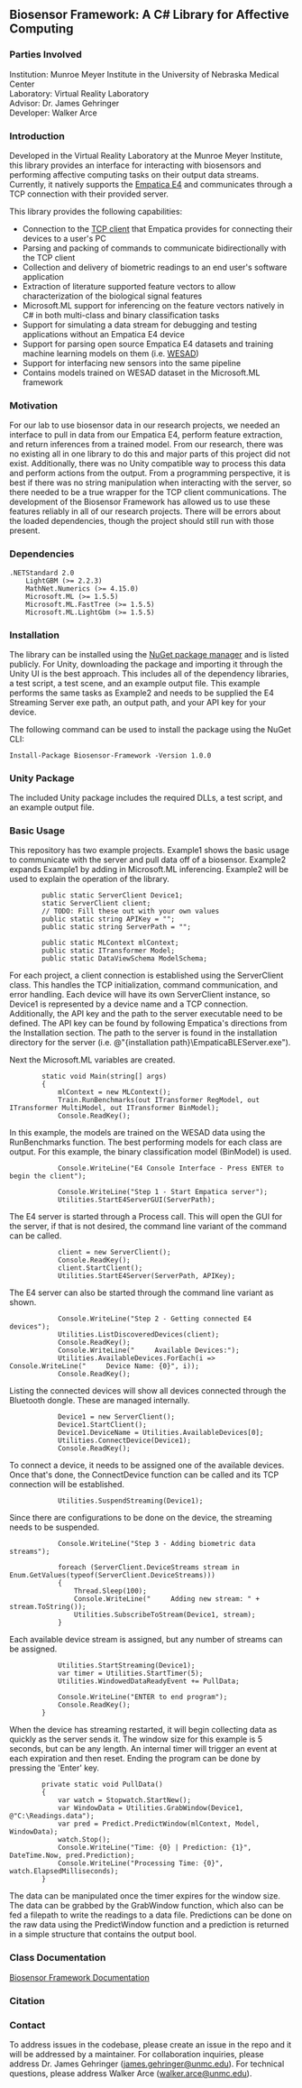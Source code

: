 ## Biosensor Framework: A C# Library for Affective Computing
### Parties Involved
Institution: Munroe Meyer Institute in the University of Nebraska Medical Center<br>
Laboratory: Virtual Reality Laboratory<br>
Advisor: Dr. James Gehringer<br>
Developer: Walker Arce<br>

### Introduction
Developed in the Virtual Reality Laboratory at the Munroe Meyer Institute, this library provides an interface for interacting with biosensors and performing affective computing tasks on their output data streams.  Currently, it natively supports the [Empatica E4](https://www.empatica.com/research/e4/) and communicates through a TCP connection with their provided server.  

This library provides the following capabilities:
-	Connection to the [TCP client](https://github.com/empatica/ble-client-windows) that Empatica provides for connecting their devices to a user's PC
-	Parsing and packing of commands to communicate bidirectionally with the TCP client
-	Collection and delivery of biometric readings to an end user's software application
-	Extraction of literature supported feature vectors to allow characterization of the biological signal features
-	Microsoft.ML support for inferencing on the feature vectors natively in C# in both multi-class and binary classification tasks
-	Support for simulating a data stream for debugging and testing applications without an Empatica E4 device
-	Support for parsing open source Empatica E4 datasets and training machine learning models on them (i.e. [WESAD](https://archive.ics.uci.edu/ml/datasets/WESAD+%28Wearable+Stress+and+Affect+Detection%29))
-	Support for interfacing new sensors into the same pipeline
-	Contains models trained on WESAD dataset in the Microsoft.ML framework

### Motivation
For our lab to use biosensor data in our research projects, we needed an interface to pull in data from our Empatica E4, perform feature extraction, and return inferences from a trained model.  From our research, there was no existing all in one library to do this and major parts of this project did not exist.  Additionally, there was no Unity compatible way to process this data and perform actions from the output.  From a programming perspective, it is best if there was no string manipulation when interacting with the server, so there needed to be a true wrapper for the TCP client communications.  The development of the Biosensor Framework has allowed us to use these features reliably in all of our research projects.  There will be errors about the loaded dependencies, though the project should still run with those present.

### Dependencies

    .NETStandard 2.0
        LightGBM (>= 2.2.3)
        MathNet.Numerics (>= 4.15.0)
        Microsoft.ML (>= 1.5.5)
        Microsoft.ML.FastTree (>= 1.5.5)
        Microsoft.ML.LightGbm (>= 1.5.5)

### Installation
The library can be installed using the [NuGet package manager](https://www.nuget.org/packages/Biosensor-Framework/) and is listed publicly.  For Unity, downloading the package and importing it through the Unity UI is the best approach.  This includes all of the dependency libraries, a test script, a test scene, and an example output file.  This example performs the same tasks as Example2 and needs to be supplied the E4 Streaming Server exe path, an output path, and your API key for your device.

The following command can be used to install the package using the NuGet CLI:

`Install-Package Biosensor-Framework -Version 1.0.0`

### Unity Package
The included Unity package includes the required DLLs, a test script, and an example output file.

### Basic Usage
This repository has two example projects.  Example1 shows the basic usage to communicate with the server and pull data off of a biosensor.  Example2 expands Example1 by adding in Microsoft.ML inferencing.  Example2 will be used to explain the operation of the library.

```
        public static ServerClient Device1;
        static ServerClient client;
        // TODO: Fill these out with your own values
        public static string APIKey = "";
        public static string ServerPath = "";
        
        public static MLContext mlContext;
        public static ITransformer Model;
        public static DataViewSchema ModelSchema;
```
For each project, a client connection is established using the ServerClient class.  This handles the TCP initialization, command communication, and error handling.  Each device will have its own ServerClient instance, so Device1 is represented by a device name and a TCP connection.  Additionally, the API key and the path to the server executable need to be defined.  The API key can be found by following Empatica's directions from the Installation section.  The path to the server is found in the installation directory for the server (i.e. @"{installation path}\EmpaticaBLEServer.exe").

Next the Microsoft.ML variables are created.
```
        static void Main(string[] args)
        {
            mlContext = new MLContext();
            Train.RunBenchmarks(out ITransformer RegModel, out ITransformer MultiModel, out ITransformer BinModel);
            Console.ReadKey();
```
In this example, the models are trained on the WESAD data using the RunBenchmarks function.  The best performing models for each class are output.  For this example, the binary classification model (BinModel) is used.
```
            Console.WriteLine("E4 Console Interface - Press ENTER to begin the client");

            Console.WriteLine("Step 1 - Start Empatica server");
            Utilities.StartE4ServerGUI(ServerPath);
```
The E4 server is started through a Process call.  This will open the GUI for the server, if that is not desired, the command line variant of the command can be called.
```
            client = new ServerClient();
            Console.ReadKey();
            client.StartClient();
            Utilities.StartE4Server(ServerPath, APIKey);
```
The E4 server can also be started through the command line variant as shown.  
```
            Console.WriteLine("Step 2 - Getting connected E4 devices");
            Utilities.ListDiscoveredDevices(client);
            Console.ReadKey();
            Console.WriteLine("     Available Devices:");
            Utilities.AvailableDevices.ForEach(i => Console.WriteLine("     Device Name: {0}", i));
            Console.ReadKey();
```
Listing the connected devices will show all devices connected through the Bluetooth dongle.  These are managed internally.
```
            Device1 = new ServerClient();
            Device1.StartClient();
            Device1.DeviceName = Utilities.AvailableDevices[0];
            Utilities.ConnectDevice(Device1);
            Console.ReadKey();
```
To connect a device, it needs to be assigned one of the available devices.  Once that's done, the ConnectDevice function can be called and its TCP connection will be established.
```
            Utilities.SuspendStreaming(Device1);
```
Since there are configurations to be done on the device, the streaming needs to be suspended.
```
            Console.WriteLine("Step 3 - Adding biometric data streams");

            foreach (ServerClient.DeviceStreams stream in Enum.GetValues(typeof(ServerClient.DeviceStreams)))
            {
                Thread.Sleep(100);
                Console.WriteLine("     Adding new stream: " + stream.ToString());
                Utilities.SubscribeToStream(Device1, stream);
            }
```
Each available device stream is assigned, but any number of streams can be assigned.  
```
            Utilities.StartStreaming(Device1);
            var timer = Utilities.StartTimer(5);
            Utilities.WindowedDataReadyEvent += PullData;

            Console.WriteLine("ENTER to end program");
            Console.ReadKey();
        }
```
When the device has streaming restarted, it will begin collecting data as quickly as the server sends it.  The window size for this example is 5 seconds, but can be any length.  An internal timer will trigger an event at each expiration and then reset.  Ending the program can be done by pressing the 'Enter' key.
```
        private static void PullData()
        {
            var watch = Stopwatch.StartNew();
            var WindowData = Utilities.GrabWindow(Device1, @"C:\Readings.data");
            var pred = Predict.PredictWindow(mlContext, Model, WindowData);
            watch.Stop();
            Console.WriteLine("Time: {0} | Prediction: {1}", DateTime.Now, pred.Prediction);
            Console.WriteLine("Processing Time: {0}", watch.ElapsedMilliseconds);
        }
```
The data can be manipulated once the timer expires for the window size.  The data can be grabbed by the GrabWindow function, which also can be fed a filepath to write the readings to a data file.  Predictions can be done on the raw data using the PredictWindow function and a prediction is returned in a simple structure that contains the output bool.

### Class Documentation
[Biosensor Framework Documentation](https://github.com/Munroe-Meyer-Institute-VR-Laboratory/Biosensor-Framework/blob/main/BiosensorFramework/BiosensorFrameworkDoc.md)

### Citation

### Contact
To address issues in the codebase, please create an issue in the repo and it will be addressed by a maintainer.  For collaboration inquiries, please address Dr. James Gehringer (james.gehringer@unmc.edu).  For technical questions, please address Walker Arce (walker.arce@unmc.edu).
